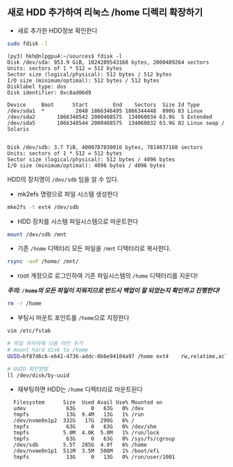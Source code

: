 ## 새로 HDD 추가하여 리눅스 /home 디렉리 확장하기

* 새로 추가한 HDD정보 확인한다
```sh
sudo fdisk -l
```
	(py3) hkh@nlpgpu4:~/sources$ fdisk -l
	Disk /dev/sda: 953.9 GiB, 1024209543168 bytes, 2000409264 sectors
	Units: sectors of 1 * 512 = 512 bytes
	Sector size (logical/physical): 512 bytes / 512 bytes
	I/O size (minimum/optimal): 512 bytes / 512 bytes
	Disklabel type: dos
	Disk identifier: 0xc8ad06d9

	Device     Boot      Start        End    Sectors  Size Id Type
	/dev/sda1  *          2048 1866346495 1866344448  890G 83 Linux
	/dev/sda2       1866348542 2000408575  134060034 63.9G  5 Extended
	/dev/sda5       1866348544 2000408575  134060032 63.9G 82 Linux swap / Solaris


	Disk /dev/sdb: 3.7 TiB, 4000787030016 bytes, 7814037168 sectors
	Units: sectors of 1 * 512 = 512 bytes
	Sector size (logical/physical): 512 bytes / 4096 bytes
	I/O size (minimum/optimal): 4096 bytes / 4096 bytes

HDD의 장치명이 `/dev/sdb` 임을 알 수 있다.

* mk2efs 명령으로 파일 시스템 생성한다
```sh
mke2fs -t ext4 /dev/sdb
```

* HDD 장치를 시스템 파일시스템으로 마운트한다
```sh
mount /dev/sdb /mnt
```

* 기존 `/home` 디텍터리 모든 파일을 `/mnt` 디텍터리로 복사한다.
```sh
rsync -avP /home/ /mnt/
```

* root 계정으로 로그인하여 기존 파일시스템의 `/home` 디텍터리를 지운다!

**_주의: `/home`의 모든 파일이 지워지므로 반드시 백업이 잘 되었는지 확인하고 진행한다!_**
```sh
rm -r /home
```

* 부팅시 마운트 포인트를 `/home`으로 지정한다
```sh
vim /etc/fstab
```

```sh
# 파일 마지막에 다음 라인 추가
# mount hard disk to /home
UUID=bf87d6cb-e641-4736-addc-0b6e94104a97 /home ext4    rw,relatime,acl 0       2
```

```sh
# UUID 확인방법
ll /dev/disk/by-uuid
```

* 재부팅하면 HDD는 `/home` 디렉터리로 마운트된다
```
  Filesystem      Size  Used Avail Use% Mounted on
  udev             63G     0   63G   0% /dev
  tmpfs            13G  9.4M   13G   1% /run
  /dev/nvme0n1p2  332G   17G  299G   6% /
  tmpfs            63G     0   63G   0% /dev/shm
  tmpfs           5.0M  4.0K  5.0M   1% /run/lock
  tmpfs            63G     0   63G   0% /sys/fs/cgroup
  /dev/sdb        5.5T  285G  4.9T   6% /home
  /dev/nvme0n1p1  511M  3.5M  508M   1% /boot/efi
  tmpfs            13G     0   13G   0% /run/user/1001
```
